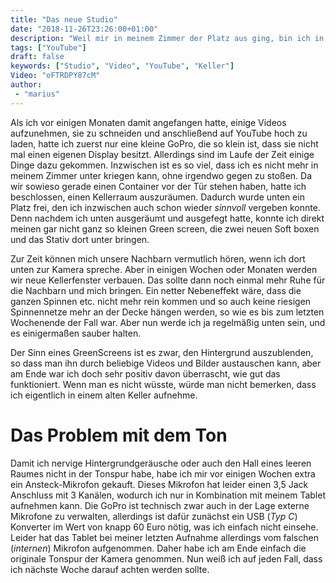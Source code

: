 ```yaml
---
title: "Das neue Studio"
date: "2018-11-26T23:26:00+01:00"
description: "Weil mir in meinem Zimmer der Platz aus ging, bin ich in den Keller umgezogen"
tags: ["YouTube"]
draft: false
keywords: ["Studio", "Video", "YouTube", "Keller"]
Video: "oFTRDPY87cM"
author:
 - "marius"
---
```


Als ich vor einigen Monaten damit angefangen hatte, einige Videos aufzunehmen, sie zu schneiden und anschließend auf YouTube hoch zu laden, hatte ich zuerst nur eine kleine GoPro, die so klein ist, dass sie nicht mal einen eigenen Display besitzt. Allerdings sind im Laufe der Zeit einige Dinge dazu gekommen. Inzwischen ist es so viel, dass ich es nicht mehr in meinem Zimmer unter kriegen kann, ohne irgendwo gegen zu stoßen. Da wir sowieso gerade einen Container vor der Tür stehen haben, hatte ich beschlossen, einen Kellerraum auszuräumen. Dadurch wurde unten ein Platz frei, den ich inzwischen auch schon wieder _sinnvoll_ vergeben konnte. Denn nachdem ich unten ausgeräumt und ausgefegt hatte, konnte ich direkt meinen gar nicht ganz so kleinen Green screen, die zwei neuen Soft boxen und das Stativ dort unter bringen.

Zur Zeit können mich unsere Nachbarn vermutlich hören, wenn ich dort unten zur Kamera spreche. Aber in einigen Wochen oder Monaten werden wir neue Kellerfenster verbauen. Das sollte dann noch einmal mehr Ruhe für die Nachbarn und mich bringen. Ein netter Nebeneffekt wäre, dass die ganzen Spinnen etc. nicht mehr rein kommen und so auch keine riesigen Spinnennetze mehr an der Decke hängen werden, so wie es bis zum letzten Wochenende der Fall war. Aber nun werde ich ja regelmäßig unten sein, und es einigermaßen sauber halten.

Der Sinn eines GreenScreens ist es zwar, den Hintergrund auszublenden, so dass man ihn durch beliebige Videos und Bilder austauschen kann, aber am Ende war ich doch sehr positiv davon überrascht, wie gut das funktioniert. Wenn man es nicht wüsste, würde man nicht bemerken, dass ich eigentlich in einem alten Keller aufnehme.

# Das Problem mit dem Ton
Damit ich nervige Hintergrundgeräusche oder auch den Hall eines leeren Raumes nicht in der Tonspur habe, habe ich mir vor einigen Wochen extra ein Ansteck-Mikrofon gekauft. Dieses Mikrofon hat leider einen 3,5 Jack Anschluss mit 3 Kanälen, wodurch ich nur in Kombination mit meinem Tablet aufnehmen kann. Die GoPro ist technisch zwar auch in der Lage externe Mikrofone zu verwalten, allerdings ist dafür zunächst ein USB (_Typ C_) Konverter im Wert von knapp 60 Euro nötig, was ich einfach nicht einsehe. Leider hat das Tablet bei meiner letzten Aufnahme allerdings vom falschen (_internen_) Mikrofon aufgenommen. Daher habe ich am Ende einfach die originale Tonspur der Kamera genommen. Nun weiß ich auf jeden Fall, dass ich nächste Woche darauf achten werden sollte.
